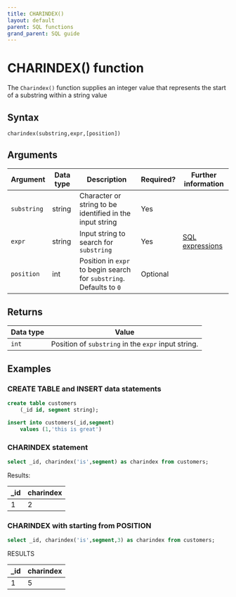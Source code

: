 ```yaml
---
title: CHARINDEX()
layout: default
parent: SQL functions
grand_parent: SQL guide
---
```


# CHARINDEX() function

The `Charindex()` function supplies an integer value that represents the start of a substring within a string value

## Syntax

```
charindex(substring,expr,[position])
```

## Arguments

| Argument | Data type | Description | Required? | Further information |
|---|---|---|---|---|
| `substring` | string | Character or string to be identified in the input string | Yes |  |
| `expr` | string | Input string to search for `substring` | Yes |  [SQL expressions](/docs/sql-guide/expressions/expressions-home) |
| `position` | int | Position in `expr` to begin search for `substring`. Defaults to `0` | Optional |  |

## Returns

| Data type | Value |
|---|---|
| `int` | Position of `substring` in the `expr` input string. |

## Examples

### CREATE TABLE and INSERT data statements

```sql
create table customers
    (_id id, segment string);

insert into customers(_id,segment)
    values (1,'this is great')
```

### CHARINDEX statement

```sql
select _id, charindex('is',segment) as charindex from customers;
```

Results:

| _id | charindex |
|---|---|
| 1 | 2 |

### CHARINDEX with starting from POSITION

```sql
select _id, charindex('is',segment,3) as charindex from customers;
```

RESULTS

| _id | charindex|
|---|---|
|   1 | 5 |
